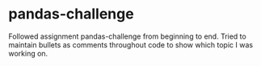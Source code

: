 # pandas-challenge
Followed assignment pandas-challenge from beginning to end.
Tried to maintain bullets as comments throughout code to show
which topic I was working on.
